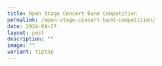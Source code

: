 ```yaml
---
title: Open Stage Concert Band Competition
permalink: /open-stage-concert-band-competition/
date: 2024-08-27
layout: post
description: ""
image: ""
variant: tiptap
---
```

